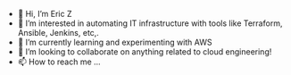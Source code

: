 - 👋 Hi, I’m Eric Z
- 👀 I’m interested in automating IT infrastructure with tools like Terraform, Ansible, Jenkins, etc,. 
- 🌱 I’m currently learning and experimenting with AWS
- 💞️ I’m looking to collaborate on anything related to cloud engineering!
- 📫 How to reach me ...

<!---
ez98/ez98 is a ✨ special ✨ repository because its `README.md` (this file) appears on your GitHub profile.
You can click the Preview link to take a look at your changes.
--->
